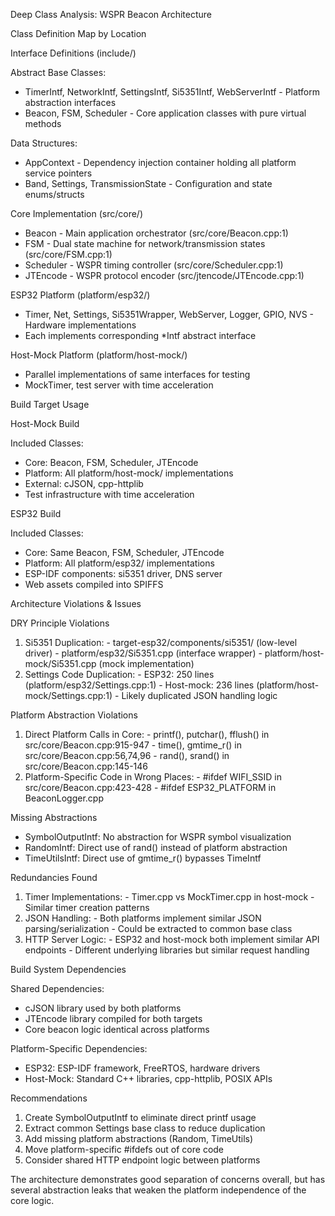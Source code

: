 Deep Class Analysis: WSPR Beacon Architecture

  Class Definition Map by Location

  Interface Definitions (include/)

  Abstract Base Classes:
  - TimerIntf, NetworkIntf, SettingsIntf, Si5351Intf, WebServerIntf - Platform abstraction interfaces
  - Beacon, FSM, Scheduler - Core application classes with pure virtual methods

  Data Structures:
  - AppContext - Dependency injection container holding all platform service pointers
  - Band, Settings, TransmissionState - Configuration and state enums/structs

  Core Implementation (src/core/)

  - Beacon - Main application orchestrator (src/core/Beacon.cpp:1)
  - FSM - Dual state machine for network/transmission states (src/core/FSM.cpp:1)
  - Scheduler - WSPR timing controller (src/core/Scheduler.cpp:1)
  - JTEncode - WSPR protocol encoder (src/jtencode/JTEncode.cpp:1)

  ESP32 Platform (platform/esp32/)

  - Timer, Net, Settings, Si5351Wrapper, WebServer, Logger, GPIO, NVS - Hardware implementations
  - Each implements corresponding *Intf abstract interface

  Host-Mock Platform (platform/host-mock/)

  - Parallel implementations of same interfaces for testing
  - MockTimer, test server with time acceleration

  Build Target Usage

  Host-Mock Build

  Included Classes:
  - Core: Beacon, FSM, Scheduler, JTEncode
  - Platform: All platform/host-mock/ implementations
  - External: cJSON, cpp-httplib
  - Test infrastructure with time acceleration

  ESP32 Build

  Included Classes:
  - Core: Same Beacon, FSM, Scheduler, JTEncode
  - Platform: All platform/esp32/ implementations
  - ESP-IDF components: si5351 driver, DNS server
  - Web assets compiled into SPIFFS

  Architecture Violations & Issues

  DRY Principle Violations

  1. Si5351 Duplication:
    - target-esp32/components/si5351/ (low-level driver)
    - platform/esp32/Si5351.cpp (interface wrapper)
    - platform/host-mock/Si5351.cpp (mock implementation)
  2. Settings Code Duplication:
    - ESP32: 250 lines (platform/esp32/Settings.cpp:1)
    - Host-mock: 236 lines (platform/host-mock/Settings.cpp:1)
    - Likely duplicated JSON handling logic

  Platform Abstraction Violations

  1. Direct Platform Calls in Core:
    - printf(), putchar(), fflush() in src/core/Beacon.cpp:915-947
    - time(), gmtime_r() in src/core/Beacon.cpp:56,74,96
    - rand(), srand() in src/core/Beacon.cpp:145-146
  2. Platform-Specific Code in Wrong Places:
    - #ifdef WIFI_SSID in src/core/Beacon.cpp:423-428
    - #ifdef ESP32_PLATFORM in BeaconLogger.cpp

  Missing Abstractions

  - SymbolOutputIntf: No abstraction for WSPR symbol visualization
  - RandomIntf: Direct use of rand() instead of platform abstraction
  - TimeUtilsIntf: Direct use of gmtime_r() bypasses TimeIntf

  Redundancies Found

  1. Timer Implementations:
    - Timer.cpp vs MockTimer.cpp in host-mock
    - Similar timer creation patterns
  2. JSON Handling:
    - Both platforms implement similar JSON parsing/serialization
    - Could be extracted to common base class
  3. HTTP Server Logic:
    - ESP32 and host-mock both implement similar API endpoints
    - Different underlying libraries but similar request handling

  Build System Dependencies

  Shared Dependencies:

  - cJSON library used by both platforms
  - JTEncode library compiled for both targets
  - Core beacon logic identical across platforms

  Platform-Specific Dependencies:

  - ESP32: ESP-IDF framework, FreeRTOS, hardware drivers
  - Host-Mock: Standard C++ libraries, cpp-httplib, POSIX APIs

  Recommendations

  1. Create SymbolOutputIntf to eliminate direct printf usage
  2. Extract common Settings base class to reduce duplication
  3. Add missing platform abstractions (Random, TimeUtils)
  4. Move platform-specific #ifdefs out of core code
  5. Consider shared HTTP endpoint logic between platforms

  The architecture demonstrates good separation of concerns overall, but has several abstraction leaks that weaken the platform independence of
  the core logic.
